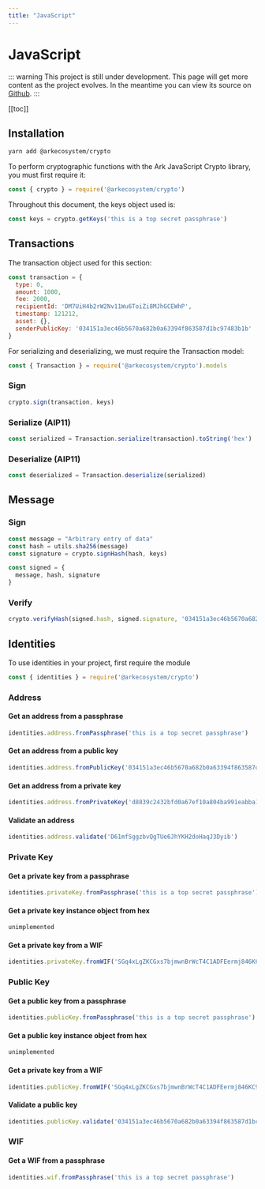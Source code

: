 ```yaml
---
title: "JavaScript"
---
```


# JavaScript

::: warning
This project is still under development. This page will get more content as the project evolves. In the meantime you can view its source on [Github](https://github.com/ArkEcosystem/core/tree/master/packages/crypto).
:::

[[toc]]

## Installation

```bash
yarn add @arkecosystem/crypto
```

To perform cryptographic functions with the Ark JavaScript Crypto library, you must first require it:

```js
const { crypto } = require('@arkecosystem/crypto')
```

Throughout this document, the keys object used is:

```js
const keys = crypto.getKeys('this is a top secret passphrase')
```

## Transactions

The transaction object used for this section:

```js
const transaction = {
  type: 0,
  amount: 1000,
  fee: 2000,
  recipientId: 'DM7UiH4b2rW2Nv11Wu6ToiZi8MJhGCEWhP',
  timestamp: 121212,
  asset: {},
  senderPublicKey: '034151a3ec46b5670a682b0a63394f863587d1bc97483b1b'
}
```

For serializing and deserializing, we must require the Transaction model:

```js
const { Transaction } = require('@arkecosystem/crypto').models
```

### Sign

```js
crypto.sign(transaction, keys)
```

### Serialize (AIP11)

```js
const serialized = Transaction.serialize(transaction).toString('hex')
```

### Deserialize (AIP11)

```js
const deserialized = Transaction.deserialize(serialized)
```

## Message

### Sign

```js
const message = "Arbitrary entry of data"
const hash = utils.sha256(message)
const signature = crypto.signHash(hash, keys)

const signed = {
  message, hash, signature
}
```

### Verify

```js
crypto.verifyHash(signed.hash, signed.signature, '034151a3ec46b5670a682b0a63394f863587d1bc97483b1b')
```
## Identities

To use identities in your project, first require the module

```js
const { identities } = require('@arkecosystem/crypto')
```

### Address

#### Get an address from a passphrase

```js
identities.address.fromPassphrase('this is a top secret passphrase')
```

#### Get an address from a public key

```js
identities.address.fromPublicKey('034151a3ec46b5670a682b0a63394f863587d1bc97483b1b')
```

#### Get an address from a private key

```js
identities.address.fromPrivateKey('d8839c2432bfd0a67ef10a804ba991eabba19f154a3d707917681d45822a5712')
```

#### Validate an address

```js
identities.address.validate('D61mfSggzbvQgTUe6JhYKH2doHaqJ3Dyib')
```

### Private Key

#### Get a private key from a passphrase

```js
identities.privateKey.fromPassphrase('this is a top secret passphrase')
```

#### Get a private key instance object from hex

```js
unimplemented
```

#### Get a private key from a WIF

```js
identities.privateKey.fromWIF('SGq4xLgZKCGxs7bjmwnBrWcT4C1ADFEermj846KC97FSv1WFD1dA')
```

### Public Key

#### Get a public key from a passphrase

```js
identities.publicKey.fromPassphrase('this is a top secret passphrase')
```

#### Get a public key instance object from hex

```js
unimplemented
```

#### Get a private key from a WIF

```js
identities.publicKey.fromWIF('SGq4xLgZKCGxs7bjmwnBrWcT4C1ADFEermj846KC97FSv1WFD1dA')
```

#### Validate a public key

```js
identities.publicKey.validate('034151a3ec46b5670a682b0a63394f863587d1bc97483b1b6c70eb58e7f0aed192')
```

### WIF

#### Get a WIF from a passphrase

```js
identities.wif.fromPassphrase('this is a top secret passphrase')
```
